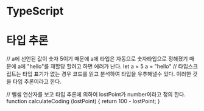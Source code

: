 # TypeScript

# 타입 추론

// a에 선언된 값이 숫자 5이기 때문에 a에 타입은 자동으로 숫자타입으로 정해졌기 때문에 a에 "hello"를 재할당 할려고 하면 에러가 난다.
let a = 5
a = "hello"
// 타입스크립트는 타입 표기가 없는 경우 코드를 읽고 분석하여 타입을 유추해낼수 있다. 이러한 것을 타입 추론이라고 한다.


// 뺄셈 연산자를 보고 타입 추론에 의하여 lostPoint가 number이라고 정의 한다.
function calculateCoding (lostPoint) {
    return 100 - lostPoint;
}

